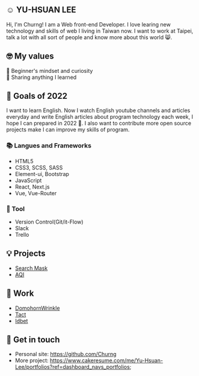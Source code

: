 ## ☺️ YU-HSUAN LEE

Hi, I'm Churng! I am a Web front-end Developer. I love learing new technology and skills of web I living in Taiwan now. I want to work at Taipei, talk a lot with all sort of people and know more about this world 😸.

## 🤓 My values
🍏 Beginner's mindset and curiosity<br>
🙌 Sharing anything I learned<br>

## 🔭 Goals of 2022

I want to learn English. Now I watch English youtube channels and articles everyday and write English articles about program technology each week, I hope I can prepared in 2022 💪. I also want to contribute more open source projects make I can improve my skills of program.

### 📚 Langues and Frameworks
- HTML5
- CSS3, SCSS, SASS
- Element-ui, Bootstrap
- JavaScript
- React, Next.js 
- Vue, Vue-Router 


### 🔧 Tool
- Version Control(Git/it-Flow)
- Slack
- Trello

## 💡 Projects
- [Search Mask](https://churng.github.io/mask_work/)
- [AQI](https://churng.github.io/AQIproject_byVUE/)

## 🧩 Work
- [DomohornWrinkle](https://kad.events.104.com.tw/domohornwrinkle_20220608/)
- [Tact](https://kad.events.104.com.tw/tact_20220516/?shelfId=176361&jobsource=176361_)
- [Idbet](https://kad.events.104.com.tw/idbet/)


## 🔗 Get in touch
- Personal site: https://github.com/Churng
- More project: https://www.cakeresume.com/me/Yu-Hsuan-Lee/portfolios?ref=dashboard_navs_portfolios;
